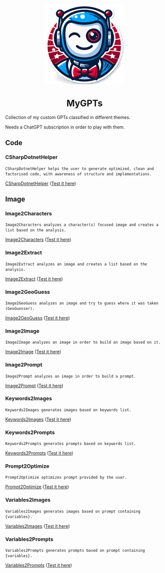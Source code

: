 <div align="center">

![Logo](media/mygpts_logo256.png)

# MyGPTs

</div>

Collection of my custom GPTs classified in different themes.

Needs a ChatGPT subscription in order to play with them.

## Code

### CSharpDotnetHelper

`CSharpDotnetHelper helps the user to generate optimized, clean and factorised code, with awareness of structure and implementations.`

[CSharpDotnetHelper](https://github.com/innovatodev/MyGPTs/tree/main/GPTs/Code/CSharpDotnetHelper)
([Test it here]())

## Image

### Image2Characters

`Image2Characters analyzes a character(s) focused image and creates a list based on the analysis.`

[Image2Characters](https://github.com/innovatodev/MyGPTs/tree/main/GPTs/Image/Image2Characters)
([Test it here](https://chat.openai.com/g/g-rlmTHFiDA-image2characters))

### Image2Extract

`Image2Extract analyzes an image and creates a list based on the analysis.`

[Image2Extract](https://github.com/innovatodev/MyGPTs/tree/main/GPTs/Image/Image2Extract)
([Test it here](https://chat.openai.com/g/g-51YQOP3jM-image2extract))

### Image2GeoGuess

`Image2GeoGuess analyzes an image and try to guess where it was taken (GeoGuesser).`

[Image2GeoGuess](https://github.com/innovatodev/MyGPTs/tree/main/GPTs/Image/Image2GeoGuess)
([Test it here](https://chat.openai.com/g/g-meMRNzzxd-image2geoguess))

### Image2Image

`Image2Image analyzes an image in order to build an image based on it.`

[Image2Image](https://github.com/innovatodev/MyGPTs/tree/main/GPTs/Image/Image2Image)
([Test it here](https://chat.openai.com/g/g-88sXA0VZ0-image2image))

### Image2Prompt

`Image2Prompt analyzes an image in order to build a prompt.`

[Image2Prompt](https://github.com/innovatodev/MyGPTs/tree/main/GPTs/Image/Image2Prompt)
([Test it here](https://chat.openai.com/g/g-It0q6vTQQ-image2prompt))

### Keywords2Images

`Keywords2Images generates images based on keywords list.`

[Keywords2Images](https://github.com/innovatodev/MyGPTs/tree/main/GPTs/Image/Keywords2Images)
([Test it here](https://chat.openai.com/g/g-up2Z303Iw-keywords2images))

### Keywords2Prompts

`Keywords2Prompts generates prompts based on keywords list.`

[Keywords2Prompts](https://github.com/innovatodev/MyGPTs/tree/main/GPTs/Image/Keywords2Prompts)
([Test it here](https://chat.openai.com/g/g-PoFJfHLY1-keywords2prompts))

### Prompt2Optimize

`Prompt2Optimize optimizes prompt provided by the user.`

[Prompt2Optimize](https://github.com/innovatodev/MyGPTs/tree/main/GPTs/Image/Prompt2Optimize)
([Test it here](https://chat.openai.com/g/g-YF2SqxdmL-prompt2optimize))

### Variables2Images

`Variables2Images generates images based on prompt containing {variables}.`

[Variables2Images](https://github.com/innovatodev/MyGPTs/tree/main/GPTs/Image/Variables2Images)
([Test it here](https://chat.openai.com/g/g-zMiJFVcFQ-variables2images))

### Variables2Prompts

`Variables2Prompts generates prompts based on prompt containing {variables}.`

[Variables2Prompts](https://github.com/innovatodev/MyGPTs/tree/main/GPTs/Image/Variables2Prompts)
([Test it here](https://chat.openai.com/g/g-2DY1knsHl-variables2prompts))
